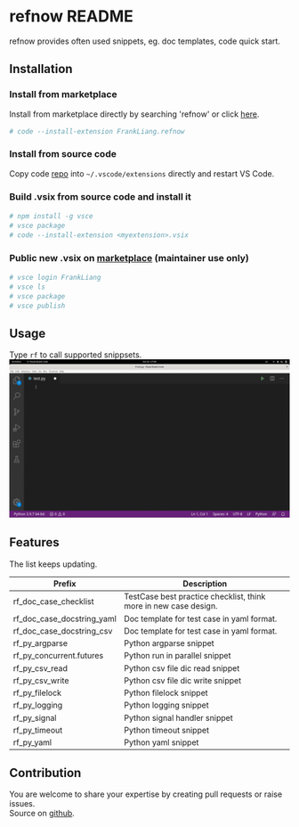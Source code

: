 # refnow README

refnow provides often used snippets, eg. doc templates, code quick start.

## Installation

### Install from marketplace

Install from marketplace directly by searching 'refnow' or click [here](https://marketplace.visualstudio.com/items?itemName=FrankLiang.refnow).

```bash
# code --install-extension FrankLiang.refnow
```

### Install from source code

Copy code [repo](https://github.com/liangxiao1/refnow) into `~/.vscode/extensions` directly and restart VS Code.

### Build .vsix from source code and install it

```bash
# npm install -g vsce
# vsce package
# code --install-extension <myextension>.vsix
```

### Public new .vsix on [marketplace](https://marketplace.visualstudio.com/VSCode) (maintainer use only)

```bash
# vsce login FrankLiang
# vsce ls
# vsce package
# vsce publish
```

## Usage

Type `rf` to call supported snippsets.
![This is demo!](images/demo.gif "rf typed")

## Features

The list keeps updating.  

|Prefix | Description|
|-------|-------|
|rf_doc_case_checklist | TestCase best practice checklist, think more in new case design.
|rf_doc_case_docstring_yaml | Doc template for test case in yaml format.|
|rf_doc_case_docstring_csv | Doc template for test case in yaml format.|
|rf_py_argparse | Python argparse snippet|
|rf_py_concurrent.futures | Python run in parallel snippet|
|rf_py_csv_read | Python csv file dic read snippet|
|rf_py_csv_write | Python csv file dic write snippet|
|rf_py_filelock | Python filelock snippet|
|rf_py_logging | Python logging snippet|
|rf_py_signal | Python signal handler snippet|
|rf_py_timeout | Python timeout snippet|
|rf_py_yaml | Python yaml snippet|

## Contribution
You are welcome to share your expertise by creating pull requests or raise issues.  
Source on [github](https://github.com/liangxiao1/refnow).
